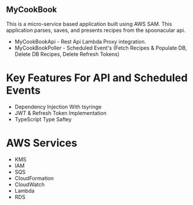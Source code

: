 ## MyCookBook
 
This is a micro-service based application built using AWS SAM. This application parses, saves, and presents recipes from the spoonacular api.

- MyCookBookApi - Rest Api Lambda Proxy integration.
- MyCookBookPoller - Scheduled Event's (Fetch Recipes & Populate DB, Delete DB Recipes, Delete Refresh Tokens)

# Key Features For API and Scheduled Events
- Dependency Injection With tsyringe   
- JWT & Refresh Token Implementation
- TypeScript Type Saftey

# AWS Services
- KMS
- IAM
- SQS
- CloudFormation
- CloudWatch
- Lambda
- RDS